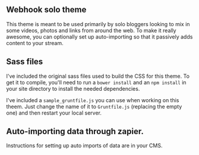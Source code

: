 ## Webhook solo theme

This theme is meant to be used primarily by solo bloggers looking to mix in some videos, photos and links from around the web. To make it really awesome, you can optionally set up auto-importing so that it passively adds content to your stream.

## Sass files

I've included the original sass files used to build the CSS for this theme. To get it to compile, you'll need
to run a `bower install` and an `npm install` in your site directory to install the needed dependencies.

I've included a `sample_gruntfile.js` you can use when working on this theem. Just change the name of it to `Gruntfile.js`
(replacing the empty one) and then restart your local server.

## Auto-importing data through zapier.

Instructions for setting up auto imports of data are in your CMS.
